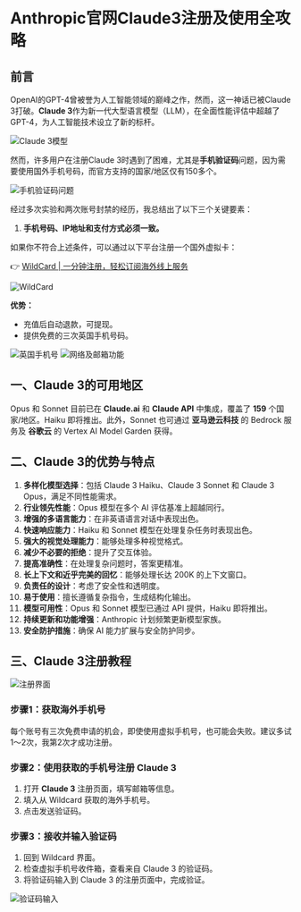 # Anthropic官网Claude3注册及使用全攻略

## 前言

OpenAI的GPT-4曾被誉为人工智能领域的巅峰之作，然而，这一神话已被Claude 3打破。**Claude 3**作为新一代大型语言模型（LLM），在全面性能评估中超越了GPT-4，为人工智能技术设立了新的标杆。

![Claude 3模型](https://bbtdd.com/img/7870436231494963.webp)

然而，许多用户在注册Claude 3时遇到了困难，尤其是**手机验证码**问题，因为需要使用国外手机号码，而官方支持的国家/地区仅有150多个。

![手机验证码问题](https://bbtdd.com/img/441547546328.webp)

经过多次实验和两次账号封禁的经历，我总结出了以下三个关键要素：

1. **手机号码、IP地址和支付方式必须一致。**

如果你不符合上述条件，可以通过以下平台注册一个国外虚拟卡：

👉 [WildCard | 一分钟注册，轻松订阅海外线上服务](https://bbtdd.com/WildCard)

![WildCard](https://bbtdd.com/img/921737651876.webp)

**优势：**
- 充值后自动退款，可提现。
- 提供免费的三次英国手机号码。

![英国手机号](https://bbtdd.com/img/7660024225.webp)
![网络及邮箱功能](https://bbtdd.com/img/0700652410377.webp)

## 一、Claude 3的可用地区

Opus 和 Sonnet 目前已在 **Claude.ai** 和 **Claude API** 中集成，覆盖了 **159** 个国家/地区。Haiku 即将推出。此外，Sonnet 也可通过 **亚马逊云科技** 的 Bedrock 服务及 **谷歌云** 的 Vertex AI Model Garden 获得。

## 二、Claude 3的优势与特点

1. **多样化模型选择**：包括 Claude 3 Haiku、Claude 3 Sonnet 和 Claude 3 Opus，满足不同性能需求。
2. **行业领先性能**：Opus 模型在多个 AI 评估基准上超越同行。
3. **增强的多语言能力**：在非英语语言对话中表现出色。
4. **快速响应能力**：Haiku 和 Sonnet 模型在处理复杂任务时表现出色。
5. **强大的视觉处理能力**：能够处理多种视觉格式。
6. **减少不必要的拒绝**：提升了交互体验。
7. **提高准确性**：在处理复杂问题时，答案更精准。
8. **长上下文和近乎完美的回忆**：能够处理长达 200K 的上下文窗口。
9. **负责任的设计**：考虑了安全性和透明度。
10. **易于使用**：擅长遵循复杂指令，生成结构化输出。
11. **模型可用性**：Opus 和 Sonnet 模型已通过 API 提供，Haiku 即将推出。
12. **持续更新和功能增强**：Anthropic 计划频繁更新模型家族。
13. **安全防护措施**：确保 AI 能力扩展与安全防护同步。

## 三、Claude 3注册教程

![注册界面](https://bbtdd.com/img/920312502736.webp)

### 步骤1：获取海外手机号

每个账号有三次免费申请的机会，即使使用虚拟手机号，也可能会失败。建议多试1～2次，我第2次才成功注册。

### 步骤2：使用获取的手机号注册 Claude 3

1. 打开 **Claude 3** 注册页面，填写邮箱等信息。
2. 填入从 Wildcard 获取的海外手机号。
3. 点击发送验证码。

### 步骤3：接收并输入验证码

1. 回到 Wildcard 界面。
2. 检查虚拟手机号收件箱，查看来自 Claude 3 的验证码。
3. 将验证码输入到 Claude 3 的注册页面中，完成验证。

![验证码输入](https://bbtdd.com/img/534397094999.webp)